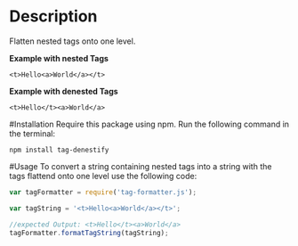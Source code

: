 # Description
Flatten nested tags onto one level.


**Example with nested Tags**

```
<t>Hello<a>World</a></t>

```

**Example with denested Tags**

```
<t>Hello</t><a>World</a>

```

#Installation
Require this package using npm. Run the following command in the terminal:
```
npm install tag-denestify

```

#Usage
To convert a string containing nested tags into a string with the 
tags flattend onto one level use the following code:

```javascript
var tagFormatter = require('tag-formatter.js');

var tagString = '<t>Hello<a>World</a></t>';

//expected Output: <t>Hello</t><a>World</a>
tagFormatter.formatTagString(tagString);
```
